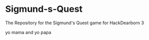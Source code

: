 # Sigmund-s-Quest
The Repository for the Sigmund's Quest game for HackDearborn 3

yo mama and yo papa

